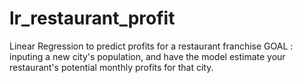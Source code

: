 # lr_restaurant_profit
Linear Regression to predict profits for a restaurant franchise 
GOAL : inputing a new city's population, and have the model estimate your restaurant's potential monthly profits for that city.
